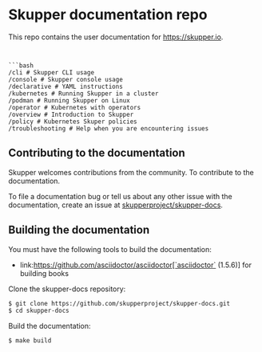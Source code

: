 # Skupper documentation repo

This repo contains the user documentation for https://skupper.io.

```


```bash
/cli # Skupper CLI usage
/console # Skupper console usage
/declarative # YAML instructions
/kubernetes # Running Skupper in a cluster
/podman # Running Skupper on Linux
/operator # Kubernetes with operators
/overview # Introduction to Skupper
/policy # Kubernetes Skuper policies
/troubleshooting # Help when you are encountering issues

```

## Contributing to the documentation

Skupper welcomes contributions from the community. To contribute to the documentation.

To file a documentation bug or tell us about any other issue with the documentation, create an issue at [skupperproject/skupper-docs](https://github.com/skupperproject/skupper-docs/issues).

## Building the documentation

You must have the following tools to build the documentation:

* link:https://github.com/asciidoctor/asciidoctor[`asciidoctor` (1.5.6)] for building books

Clone the skupper-docs repository:

```bash
$ git clone https://github.com/skupperproject/skupper-docs.git
$ cd skupper-docs
```
Build the documentation:

```bash
$ make build
```